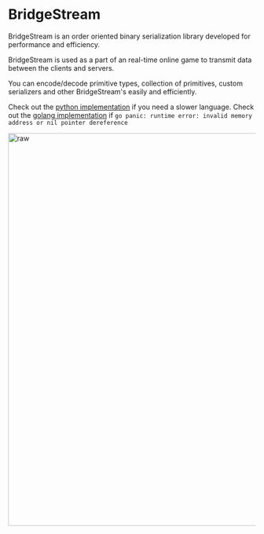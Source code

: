 # BridgeStream 

BridgeStream is an order oriented binary serialization library developed for performance and efficiency.

BridgeStream is used as a part of an real-time online game to
transmit data between the clients and servers.

You can encode/decode primitive types, collection of primitives, custom serializers and other BridgeStream's easily
and efficiently.

Check out the [python implementation](https://github.com/Gnarly-Games/python-bridgestream) if you need a slower language.
Check out the [golang implementation](https://github.com/Gnarly-Games/golang-bridgestream) if ```go
panic: runtime error: invalid memory address or nil pointer dereference```

<img src="https://static0.srcdn.com/wordpress/wp-content/uploads/2020/06/Gordon-Ramsay-Its-Raw.jpg" alt="raw" width=800 />
